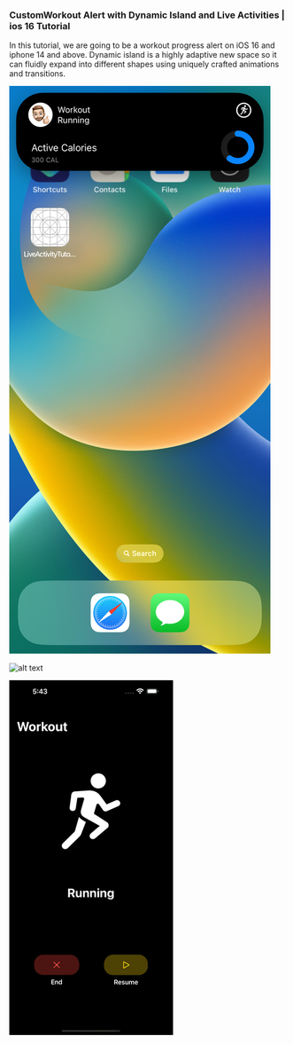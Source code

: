 ### CustomWorkout Alert with Dynamic Island and Live Activities | ios 16 Tutorial

In this tutorial, we are going to be a workout progress alert on iOS 16 and iphone 14 and above. Dynamic island is a highly adaptive new space so it can fluidly expand into different shapes using uniquely crafted animations and transitions.


![alt text](https://github.com/banjodayo39/DynamicIslandTutorial/blob/main/LiveActivityTutorial/blob/fitness.png)

![alt text](https://github.com/banjodayo39/DynamicIslandTutorial/blob/main/LiveActivityTutorial/blob/fitness1.png)

![alt text](https://github.com/banjodayo39/DynamicIslandTutorial/blob/main/LiveActivityTutorial/blob/workout1.gif)
